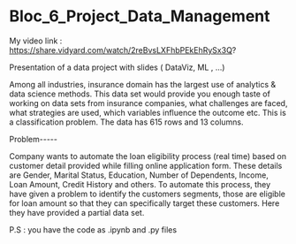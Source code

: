 # Bloc_6_Project_Data_Management

My video link : https://share.vidyard.com/watch/2reBvsLXFhbPEkEhRySx3Q?

Presentation of a data project with slides ( DataViz, ML , ...)

Among all industries, insurance domain has the largest use of analytics & data science methods. This data set would provide you enough taste of working on data sets from insurance companies, what challenges are faced, what strategies are used, which variables influence the outcome etc. This is a classification problem. The data has 615 rows and 13 columns.


Problem-----

Company wants to automate the loan eligibility process (real time) based on customer detail provided while filling online application form. These details are Gender, Marital Status, Education, Number of Dependents, Income, Loan Amount, Credit History and others. To automate this process, they have given a problem to identify the customers segments, those are eligible for loan amount so that they can specifically target these customers. Here they have provided a partial data set. 


P.S : you have the code as .ipynb and .py files
